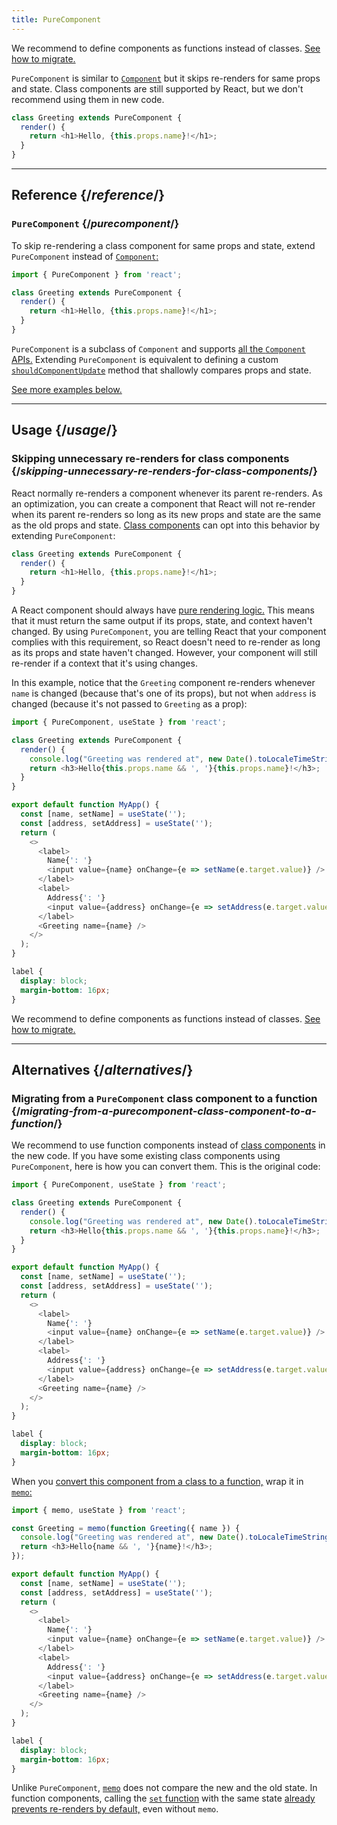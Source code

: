 ```yaml
---
title: PureComponent
---
```


<Pitfall>

We recommend to define components as functions instead of classes. [See how to migrate.](#alternatives)

</Pitfall>

<Intro>

`PureComponent` is similar to [`Component`](/reference/react/Component) but it skips re-renders for same props and state. Class components are still supported by React, but we don't recommend using them in new code.

```js
class Greeting extends PureComponent {
  render() {
    return <h1>Hello, {this.props.name}!</h1>;
  }
}
```

</Intro>

<InlineToc />

---

## Reference {/*reference*/}

### `PureComponent` {/*purecomponent*/}

To skip re-rendering a class component for same props and state, extend `PureComponent` instead of [`Component`:](/reference/react/Component)

```js
import { PureComponent } from 'react';

class Greeting extends PureComponent {
  render() {
    return <h1>Hello, {this.props.name}!</h1>;
  }
}
```

`PureComponent` is a subclass of `Component` and supports [all the `Component` APIs.](/reference/react/Component#reference) Extending `PureComponent` is equivalent to defining a custom [`shouldComponentUpdate`](/reference/react/Component#shouldcomponentupdate) method that shallowly compares props and state.


[See more examples below.](#usage)

---

## Usage {/*usage*/}

### Skipping unnecessary re-renders for class components {/*skipping-unnecessary-re-renders-for-class-components*/}

React normally re-renders a component whenever its parent re-renders. As an optimization, you can create a component that React will not re-render when its parent re-renders so long as its new props and state are the same as the old props and state. [Class components](/reference/react/Component) can opt into this behavior by extending `PureComponent`:

```js {1}
class Greeting extends PureComponent {
  render() {
    return <h1>Hello, {this.props.name}!</h1>;
  }
}
```

A React component should always have [pure rendering logic.](/learn/keeping-components-pure) This means that it must return the same output if its props, state, and context haven't changed. By using `PureComponent`, you are telling React that your component complies with this requirement, so React doesn't need to re-render as long as its props and state haven't changed. However, your component will still re-render if a context that it's using changes.

In this example, notice that the `Greeting` component re-renders whenever `name` is changed (because that's one of its props), but not when `address` is changed (because it's not passed to `Greeting` as a prop):

<Sandpack>

```js
import { PureComponent, useState } from 'react';

class Greeting extends PureComponent {
  render() {
    console.log("Greeting was rendered at", new Date().toLocaleTimeString());
    return <h3>Hello{this.props.name && ', '}{this.props.name}!</h3>;
  }
}

export default function MyApp() {
  const [name, setName] = useState('');
  const [address, setAddress] = useState('');
  return (
    <>
      <label>
        Name{': '}
        <input value={name} onChange={e => setName(e.target.value)} />
      </label>
      <label>
        Address{': '}
        <input value={address} onChange={e => setAddress(e.target.value)} />
      </label>
      <Greeting name={name} />
    </>
  );
}
```

```css
label {
  display: block;
  margin-bottom: 16px;
}
```

</Sandpack>

<Pitfall>

We recommend to define components as functions instead of classes. [See how to migrate.](#alternatives)

</Pitfall>

---

## Alternatives {/*alternatives*/}

### Migrating from a `PureComponent` class component to a function {/*migrating-from-a-purecomponent-class-component-to-a-function*/}

We recommend to use function components instead of [class components](/reference/react/Component) in the new code. If you have some existing class components using `PureComponent`, here is how you can convert them. This is the original code:

<Sandpack>

```js
import { PureComponent, useState } from 'react';

class Greeting extends PureComponent {
  render() {
    console.log("Greeting was rendered at", new Date().toLocaleTimeString());
    return <h3>Hello{this.props.name && ', '}{this.props.name}!</h3>;
  }
}

export default function MyApp() {
  const [name, setName] = useState('');
  const [address, setAddress] = useState('');
  return (
    <>
      <label>
        Name{': '}
        <input value={name} onChange={e => setName(e.target.value)} />
      </label>
      <label>
        Address{': '}
        <input value={address} onChange={e => setAddress(e.target.value)} />
      </label>
      <Greeting name={name} />
    </>
  );
}
```

```css
label {
  display: block;
  margin-bottom: 16px;
}
```

</Sandpack>

When you [convert this component from a class to a function,](/reference/react/Component#alternatives) wrap it in [`memo`:](/reference/react/memo)

<Sandpack>

```js
import { memo, useState } from 'react';

const Greeting = memo(function Greeting({ name }) {
  console.log("Greeting was rendered at", new Date().toLocaleTimeString());
  return <h3>Hello{name && ', '}{name}!</h3>;
});

export default function MyApp() {
  const [name, setName] = useState('');
  const [address, setAddress] = useState('');
  return (
    <>
      <label>
        Name{': '}
        <input value={name} onChange={e => setName(e.target.value)} />
      </label>
      <label>
        Address{': '}
        <input value={address} onChange={e => setAddress(e.target.value)} />
      </label>
      <Greeting name={name} />
    </>
  );
}
```

```css
label {
  display: block;
  margin-bottom: 16px;
}
```

</Sandpack>

<Note>

Unlike `PureComponent`, [`memo`](/reference/react/memo) does not compare the new and the old state. In function components, calling the [`set` function](/reference/react/useState#setstate) with the same state [already prevents re-renders by default,](/reference/react/memo#updating-a-memoized-component-using-state) even without `memo`.

</Note>
